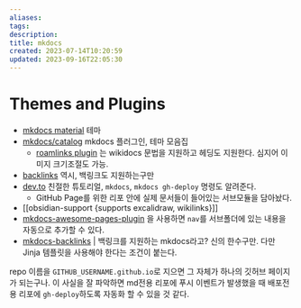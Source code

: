 ```yaml
---
aliases: 
tags: 
description:
title: mkdocs
created: 2023-07-14T10:20:59
updated: 2023-09-16T22:05:30
---
```


# Themes and Plugins

- [mkdocs material](https://github.com/squidfunk/mkdocs-material) 테마
- [mkdocs/catalog](https://github.com/mkdocs/catalog) mkdocs 플러그인, 테마 모음집
  - [roamlinks plugin](https://github.com/Jackiexiao/mkdocs-roamlinks-plugin) 는 wikidocs 문법을 지원하고 헤딩도 지원한다. 심지어 이미지 크기조절도 가능.
- [backlinks](https://pypi.org/project/mkdocs-backlinks/) 역시, 백링크도 지원하는구만
- [dev.to](https://dev.to/ar2pi/publish-your-markdown-docs-on-github-pages-6pe) 친절한 튜토리얼, `mkdocs`, `mkdocs gh-deploy` 명령도 알려준다.
  - GitHub Page를 위한 리포 안에 실제 문서들이 들어있는 서브모듈을 담아놨다.
- [[obsidian-support {supports excalidraw, wikilinks}]]
- [mkdocs-awesome-pages-plugin](https://github.com/lukasgeiter/mkdocs-awesome-pages-plugin#combine-custom-navigation--file-structure) 을 사용하면 `nav`를 서브폴더에 있는 내용을 자동으로 추가할 수 있다.
- [mkdocs-backlinks](https://pypi.org/project/mkdocs-backlinks/) | 백링크를 지원하는 mkdocs라고? 신의 한수구만. 다만 Jinja 템플릿을 사용해야 한다는 조건이 붙는다.

repo 이름을 `GITHUB_USERNAME.github.io`로 지으면 그 자체가 하나의 깃허브 페이지가 되는구나. 이 사실을 잘 파악하면 md전용 리포에 푸시 이벤트가 발생했을 때 배포전용 리포에 `gh-deploy`하도록 자동화 할 수 있을 것 같다.
